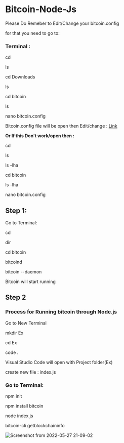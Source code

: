 # Bitcoin-Node-Js

Please Do Remeber to Edit/Change your bitcoin.config

for that you need to go to:

### Terminal :

cd 

ls

cd Downloads

ls

cd bitcoin

ls

nano bitcoin.config

Bitcoin.config file will be open then Edit/change : [Link](https://github.com/Shivam-Vatshayan/Bitcoin-Node-Js/blob/main/bitcoin.config)

**Or If this Don't work/open then :**

cd

ls

ls -lha

cd bitcoin

ls -lha

nano bitcoin.config

## Step 1:
Go to Terminal: 

cd 

dir

cd bitcoin

bitcoind

bitcoin --daemon

Bitcoin will start running

## Step 2

### Process for Running bitcoin through Node.js

Go to New Terminal

mkdir Ex

cd Ex

code .


Visual Studio Code will open with Project folder(Ex)

create new file : index.js

### Go to Terminal:

npm init

npm install bitcoin

node index.js

bitcoin-cli getblockchaininfo


![Screenshot from 2022-05-27 21-09-02](https://user-images.githubusercontent.com/105789347/170739633-5bca09dc-05ae-4ab0-8c24-dafe48c3d920.png)
